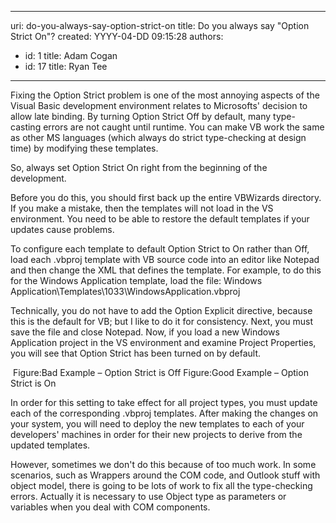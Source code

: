 

---
uri: do-you-always-say-option-strict-on
title: Do you always say "Option Strict On"?
created: YYYY-04-DD 09:15:28
authors:
  - id: 1
    title: Adam Cogan
  - id: 17
    title: Ryan Tee
---




<span class='intro'> Fixing the Option Strict problem is one of the most annoying aspects of the Visual Basic development environment relates to Microsofts' decision to allow late binding. By turning Option Strict Off by default, many type-casting errors are not caught until runtime. You can make VB work the same as other MS languages (which always do strict type-checking at design time) by modifying these templates. 
 </span>


  <p>So, always set Option Strict On right from the beginning of the development. </p>
<p>Before you do this, you should first back up the entire VBWizards directory. If you make a mistake, then the templates will not load in the VS environment. You need to be able to restore the default templates if your updates cause problems. </p>
<p>To configure each template to default Option Strict to On rather than Off, load each .vbproj template with VB source code into an editor like Notepad and then change the XML that defines the template. For example, to do this for the Windows Application template, load the file&#58; Windows Application\Templates\1033\WindowsApplication.vbproj </p>
<p>Technically, you do not have to add the Option Explicit directive, because this is the default for VB; but I like to do it for consistency. Next, you must save the file and close Notepad. Now, if you load a new Windows Application project in the VS environment and examine Project Properties, you will see that Option Strict has been turned on by default. </p>
<img alt="" class="ms-rteCustom-ImageArea" src="/PublishingImages/OptionStrictOff_Newsmall.gif" />&#160;<font class="ms-rteCustom-FigureBad">Figure&#58;Bad Example – Option Strict is Off</font><img alt="" class="ms-rteCustom-ImageArea" src="/PublishingImages/OptionStrictOn_Newsmall.gif" /> <font class="ms-rteCustom-FigureGood">Figure&#58;Good Example – Option Strict is On </font>
<p>In order for this setting to take effect for all project types, you must update each of the corresponding .vbproj templates. After making the changes on your system, you will need to deploy the new templates to each of your developers' machines in order for their new projects to derive from the updated templates. </p>
<p>However, sometimes we don't do this because of too much work. In some scenarios, such as Wrappers around the COM code, and Outlook stuff with object model, there is going to be lots of work to fix all the type-checking errors. Actually it is necessary to use Object type as parameters or variables when you deal with COM components. </p>



